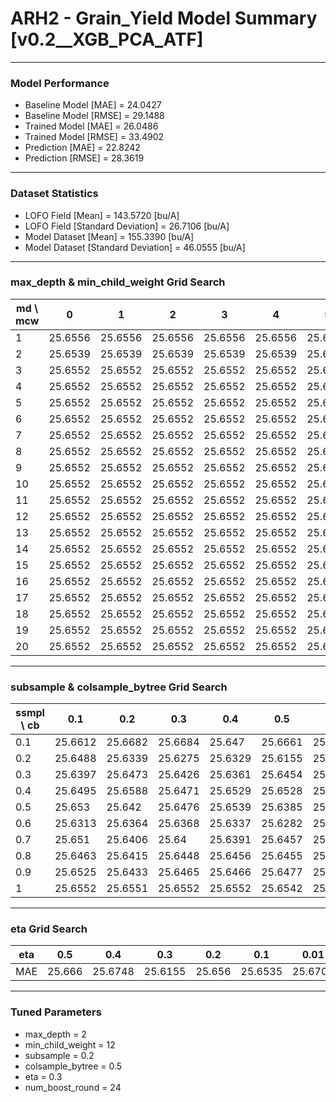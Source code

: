 # ARH2 - Grain_Yield Model Summary [v0.2__XGB_PCA_ATF]

***

### Model Performance

- Baseline Model [MAE] = 24.0427
- Baseline Model [RMSE] = 29.1488
- Trained Model [MAE] = 26.0486
- Trained Model [RMSE] = 33.4902
- Prediction [MAE] = 22.8242
- Prediction [RMSE] = 28.3619
***

### Dataset Statistics

- LOFO Field [Mean] = 143.5720 [bu/A]
- LOFO Field [Standard Deviation] = 26.7106 [bu/A]
- Model Dataset [Mean] = 155.3390 [bu/A]
- Model Dataset [Standard Deviation] = 46.0555 [bu/A]
***

### max_depth & min_child_weight Grid Search

|   md \ mcw |       0 |       1 |       2 |       3 |       4 |       5 |       6 |       7 |       8 |       9 |      10 |      11 |      12 |      13 |      14 |      15 |      16 |      17 |      18 |      19 |      20 |
|------------|---------|---------|---------|---------|---------|---------|---------|---------|---------|---------|---------|---------|---------|---------|---------|---------|---------|---------|---------|---------|---------|
|          1 | 25.6556 | 25.6556 | 25.6556 | 25.6556 | 25.6556 | 25.6556 | 25.6556 | 25.6556 | 25.6556 | 25.6556 | 25.6556 | 25.6556 | 25.6556 | 25.6556 | 25.6556 | 25.6556 | 25.6556 | 25.6556 | 25.6556 | 25.6556 | 25.6556 |
|          2 | 25.6539 | 25.6539 | 25.6539 | 25.6539 | 25.6539 | 25.6539 | 25.6539 | 25.6539 | 25.6539 | 25.6539 | 25.6539 | 25.6539 | 25.6539 | 25.6539 | 25.6539 | 25.6539 | 25.6539 | 25.6539 | 25.6539 | 25.6539 | 25.6539 |
|          3 | 25.6552 | 25.6552 | 25.6552 | 25.6552 | 25.6552 | 25.6552 | 25.6552 | 25.6552 | 25.6552 | 25.6552 | 25.6552 | 25.6552 | 25.6552 | 25.6552 | 25.6552 | 25.6552 | 25.6552 | 25.6552 | 25.6552 | 25.6552 | 25.6552 |
|          4 | 25.6552 | 25.6552 | 25.6552 | 25.6552 | 25.6552 | 25.6552 | 25.6552 | 25.6552 | 25.6552 | 25.6552 | 25.6552 | 25.6552 | 25.6552 | 25.6552 | 25.6552 | 25.6552 | 25.6552 | 25.6552 | 25.6552 | 25.6552 | 25.6552 |
|          5 | 25.6552 | 25.6552 | 25.6552 | 25.6552 | 25.6552 | 25.6552 | 25.6552 | 25.6552 | 25.6552 | 25.6552 | 25.6552 | 25.6552 | 25.6552 | 25.6552 | 25.6552 | 25.6552 | 25.6552 | 25.6552 | 25.6552 | 25.6552 | 25.6552 |
|          6 | 25.6552 | 25.6552 | 25.6552 | 25.6552 | 25.6552 | 25.6552 | 25.6552 | 25.6552 | 25.6552 | 25.6552 | 25.6552 | 25.6552 | 25.6552 | 25.6552 | 25.6552 | 25.6552 | 25.6552 | 25.6552 | 25.6552 | 25.6552 | 25.6552 |
|          7 | 25.6552 | 25.6552 | 25.6552 | 25.6552 | 25.6552 | 25.6552 | 25.6552 | 25.6552 | 25.6552 | 25.6552 | 25.6552 | 25.6552 | 25.6552 | 25.6552 | 25.6552 | 25.6552 | 25.6552 | 25.6552 | 25.6552 | 25.6552 | 25.6552 |
|          8 | 25.6552 | 25.6552 | 25.6552 | 25.6552 | 25.6552 | 25.6552 | 25.6552 | 25.6552 | 25.6552 | 25.6552 | 25.6552 | 25.6552 | 25.6552 | 25.6552 | 25.6552 | 25.6552 | 25.6552 | 25.6552 | 25.6552 | 25.6552 | 25.6552 |
|          9 | 25.6552 | 25.6552 | 25.6552 | 25.6552 | 25.6552 | 25.6552 | 25.6552 | 25.6552 | 25.6552 | 25.6552 | 25.6552 | 25.6552 | 25.6552 | 25.6552 | 25.6552 | 25.6552 | 25.6552 | 25.6552 | 25.6552 | 25.6552 | 25.6552 |
|         10 | 25.6552 | 25.6552 | 25.6552 | 25.6552 | 25.6552 | 25.6552 | 25.6552 | 25.6552 | 25.6552 | 25.6552 | 25.6552 | 25.6552 | 25.6552 | 25.6552 | 25.6552 | 25.6552 | 25.6552 | 25.6552 | 25.6552 | 25.6552 | 25.6552 |
|         11 | 25.6552 | 25.6552 | 25.6552 | 25.6552 | 25.6552 | 25.6552 | 25.6552 | 25.6552 | 25.6552 | 25.6552 | 25.6552 | 25.6552 | 25.6552 | 25.6552 | 25.6552 | 25.6552 | 25.6552 | 25.6552 | 25.6552 | 25.6552 | 25.6552 |
|         12 | 25.6552 | 25.6552 | 25.6552 | 25.6552 | 25.6552 | 25.6552 | 25.6552 | 25.6552 | 25.6552 | 25.6552 | 25.6552 | 25.6552 | 25.6552 | 25.6552 | 25.6552 | 25.6552 | 25.6552 | 25.6552 | 25.6552 | 25.6552 | 25.6552 |
|         13 | 25.6552 | 25.6552 | 25.6552 | 25.6552 | 25.6552 | 25.6552 | 25.6552 | 25.6552 | 25.6552 | 25.6552 | 25.6552 | 25.6552 | 25.6552 | 25.6552 | 25.6552 | 25.6552 | 25.6552 | 25.6552 | 25.6552 | 25.6552 | 25.6552 |
|         14 | 25.6552 | 25.6552 | 25.6552 | 25.6552 | 25.6552 | 25.6552 | 25.6552 | 25.6552 | 25.6552 | 25.6552 | 25.6552 | 25.6552 | 25.6552 | 25.6552 | 25.6552 | 25.6552 | 25.6552 | 25.6552 | 25.6552 | 25.6552 | 25.6552 |
|         15 | 25.6552 | 25.6552 | 25.6552 | 25.6552 | 25.6552 | 25.6552 | 25.6552 | 25.6552 | 25.6552 | 25.6552 | 25.6552 | 25.6552 | 25.6552 | 25.6552 | 25.6552 | 25.6552 | 25.6552 | 25.6552 | 25.6552 | 25.6552 | 25.6552 |
|         16 | 25.6552 | 25.6552 | 25.6552 | 25.6552 | 25.6552 | 25.6552 | 25.6552 | 25.6552 | 25.6552 | 25.6552 | 25.6552 | 25.6552 | 25.6552 | 25.6552 | 25.6552 | 25.6552 | 25.6552 | 25.6552 | 25.6552 | 25.6552 | 25.6552 |
|         17 | 25.6552 | 25.6552 | 25.6552 | 25.6552 | 25.6552 | 25.6552 | 25.6552 | 25.6552 | 25.6552 | 25.6552 | 25.6552 | 25.6552 | 25.6552 | 25.6552 | 25.6552 | 25.6552 | 25.6552 | 25.6552 | 25.6552 | 25.6552 | 25.6552 |
|         18 | 25.6552 | 25.6552 | 25.6552 | 25.6552 | 25.6552 | 25.6552 | 25.6552 | 25.6552 | 25.6552 | 25.6552 | 25.6552 | 25.6552 | 25.6552 | 25.6552 | 25.6552 | 25.6552 | 25.6552 | 25.6552 | 25.6552 | 25.6552 | 25.6552 |
|         19 | 25.6552 | 25.6552 | 25.6552 | 25.6552 | 25.6552 | 25.6552 | 25.6552 | 25.6552 | 25.6552 | 25.6552 | 25.6552 | 25.6552 | 25.6552 | 25.6552 | 25.6552 | 25.6552 | 25.6552 | 25.6552 | 25.6552 | 25.6552 | 25.6552 |
|         20 | 25.6552 | 25.6552 | 25.6552 | 25.6552 | 25.6552 | 25.6552 | 25.6552 | 25.6552 | 25.6552 | 25.6552 | 25.6552 | 25.6552 | 25.6552 | 25.6552 | 25.6552 | 25.6552 | 25.6552 | 25.6552 | 25.6552 | 25.6552 | 25.6552 |

***

### subsample & colsample_bytree Grid Search

|   ssmpl \ cb |     0.1 |     0.2 |     0.3 |     0.4 |     0.5 |     0.6 |     0.7 |     0.8 |     0.9 |     1.0 |
|--------------|---------|---------|---------|---------|---------|---------|---------|---------|---------|---------|
|          0.1 | 25.6612 | 25.6682 | 25.6684 | 25.647  | 25.6661 | 25.6418 | 25.6722 | 25.6633 | 25.6474 | 25.6447 |
|          0.2 | 25.6488 | 25.6339 | 25.6275 | 25.6329 | 25.6155 | 25.6205 | 25.6416 | 25.6244 | 25.644  | 25.6765 |
|          0.3 | 25.6397 | 25.6473 | 25.6426 | 25.6361 | 25.6454 | 25.6504 | 25.6299 | 25.6474 | 25.6516 | 25.6501 |
|          0.4 | 25.6495 | 25.6588 | 25.6471 | 25.6529 | 25.6528 | 25.6406 | 25.6509 | 25.6544 | 25.6489 | 25.6494 |
|          0.5 | 25.653  | 25.642  | 25.6476 | 25.6539 | 25.6385 | 25.6528 | 25.6722 | 25.6563 | 25.6525 | 25.6597 |
|          0.6 | 25.6313 | 25.6364 | 25.6368 | 25.6337 | 25.6282 | 25.6369 | 25.6347 | 25.635  | 25.64   | 25.6307 |
|          0.7 | 25.651  | 25.6406 | 25.64   | 25.6391 | 25.6457 | 25.6578 | 25.6503 | 25.6407 | 25.6521 | 25.6456 |
|          0.8 | 25.6463 | 25.6415 | 25.6448 | 25.6456 | 25.6455 | 25.6414 | 25.6424 | 25.6442 | 25.6453 | 25.6462 |
|          0.9 | 25.6525 | 25.6433 | 25.6465 | 25.6466 | 25.6477 | 25.6462 | 25.6458 | 25.6454 | 25.6505 | 25.6488 |
|          1   | 25.6552 | 25.6551 | 25.6552 | 25.6552 | 25.6542 | 25.6539 | 25.6541 | 25.6544 | 25.6548 | 25.6539 |

***

### eta Grid Search

| eta   |    0.5 |     0.4 |     0.3 |    0.2 |     0.1 |    0.01 |   0.001 |
|-------|--------|---------|---------|--------|---------|---------|---------|
| MAE   | 25.666 | 25.6748 | 25.6155 | 25.656 | 25.6535 | 25.6702 | 60.0185 |

***

### Tuned Parameters

- max_depth = 2
- min_child_weight = 12
- subsample = 0.2
- colsample_bytree = 0.5
- eta = 0.3
- num_boost_round = 24
